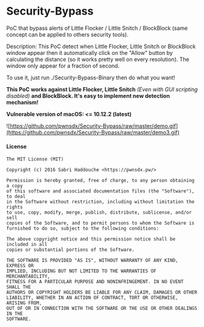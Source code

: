 # Security-Bypass

PoC that bypass alerts of Little Flocker / Little Snitch / BlockBlock (same concept can be applied to others security tools).

Description: This PoC detect when Little Flocker, Little Snitch or BlockBlock window appear then it automatically click on the "Allow" button by calculating the distance (so it works pretty well on every resolution). The window only appear for a fraction of second.

To use it, just run ./Security-Bypass-Binary then do what you want!

**This PoC works against Little Flocker, Little Snitch** *(Even with GUI scripting disabled)* **and BlockBlock. It's easy to implement new detection mechanism!**

**Vulnerable version of macOS: <= 10.12.2 (latest)**

![https://github.com/pwnsdx/Security-Bypass/raw/master/demo.gif](https://github.com/pwnsdx/Security-Bypass/raw/master/demo3.gif)

#### License

```
The MIT License (MIT)

Copyright (c) 2016 Sabri Haddouche <https://pwnsdx.pw/>

Permission is hereby granted, free of charge, to any person obtaining a copy
of this software and associated documentation files (the "Software"), to deal
in the Software without restriction, including without limitation the rights
to use, copy, modify, merge, publish, distribute, sublicense, and/or sell
copies of the Software, and to permit persons to whom the Software is
furnished to do so, subject to the following conditions:

The above copyright notice and this permission notice shall be included in all
copies or substantial portions of the Software.

THE SOFTWARE IS PROVIDED "AS IS", WITHOUT WARRANTY OF ANY KIND, EXPRESS OR
IMPLIED, INCLUDING BUT NOT LIMITED TO THE WARRANTIES OF MERCHANTABILITY,
FITNESS FOR A PARTICULAR PURPOSE AND NONINFRINGEMENT. IN NO EVENT SHALL THE
AUTHORS OR COPYRIGHT HOLDERS BE LIABLE FOR ANY CLAIM, DAMAGES OR OTHER
LIABILITY, WHETHER IN AN ACTION OF CONTRACT, TORT OR OTHERWISE, ARISING FROM,
OUT OF OR IN CONNECTION WITH THE SOFTWARE OR THE USE OR OTHER DEALINGS IN THE
SOFTWARE.
```
